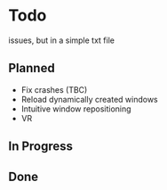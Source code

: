 # Todo

issues, but in a simple txt file

## Planned

- Fix crashes (TBC)
- Reload dynamically created windows
- Intuitive window repositioning
- VR

## In Progress

## Done
